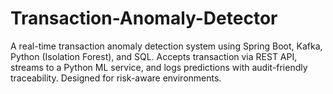 # Transaction-Anomaly-Detector
A real-time transaction anomaly detection system using Spring Boot, Kafka, Python (Isolation Forest), and SQL. Accepts transaction via REST API, streams to a Python ML service, and logs predictions with audit-friendly traceability. Designed for risk-aware environments.
